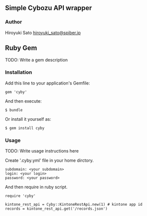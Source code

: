 Simple Cybozu API wrapper
----------------

### Author

Hiroyuki Sato <hiroyuki_sato@spiber.jp>

## Ruby Gem

TODO: Write a gem description

### Installation

Add this line to your application's Gemfile:

    gem 'cyby'

And then execute:

    $ bundle

Or install it yourself as:

    $ gem install cyby

### Usage

TODO: Write usage instructions here

Create '.cyby.yml' file in your home dirctory.

    subdomain: <your subdomain>
    login: <your login>
    password: <your password>

And then require in ruby script.

    require 'cyby'

    kintone_rest_api = Cyby::KintoneRestApi.new(1) # kintone app id
    records = kintone_rest_api.get('/records.json')

